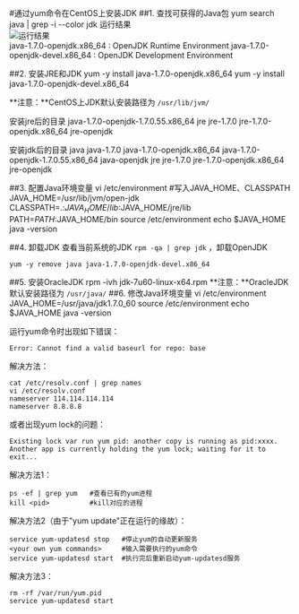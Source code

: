 #通过yum命令在CentOS上安装JDK
##1. 查找可获得的Java包
	yum search java | grep -i --color jdk
运行结果  
![运行结果](https://raw.githubusercontent.com/keqingrong/study-notes/master/linux/images/01.png)  
java-1.7.0-openjdk.x86_64 : OpenJDK Runtime Environment
java-1.7.0-openjdk-devel.x86_64 : OpenJDK Development Environment

##2. 安装JRE和JDK
    yum -y install java-1.7.0-openjdk.x86_64
    yum -y install java-1.7.0-openjdk-devel.x86_64

**注意：**CentOS上JDK默认安装路径为 `/usr/lib/jvm/`

安装jre后的目录
java-1.7.0-openjdk-1.7.0.55.x86_64
jre
jre-1.7.0
jre-1.7.0-openjdk.x86_64
jre-openjdk

安装jdk后的目录
java
java-1.7.0
java-1.7.0-openjdk.x86_64
java-1.7.0-openjdk-1.7.0.55.x86_64
java-openjdk
jre
jre-1.7.0
jre-1.7.0-openjdk.x86_64
jre-openjdk

##3. 配置Java环境变量
    vi /etc/environment
    #写入JAVA_HOME、CLASSPATH
    JAVA_HOME=/usr/lib/jvm/open-jdk
    CLASSPATH=.:$JAVA_HOME/lib:$JAVA_HOME/jre/lib
    PATH=$PATH:$JAVA_HOME/bin
    source /etc/environment
    echo $JAVA_HOME
    java -version

##4. 卸载JDK
查看当前系统的JDK `rpm -qa | grep jdk` ，卸载OpenJDK
    
    yum -y remove java java-1.7.0-openjdk-devel.x86_64

##5. 安装OracleJDK
    rpm -ivh jdk-7u60-linux-x64.rpm
**注意：**OracleJDK默认安装路径为 `/usr/java/`
##6. 修改Java环境变量
    vi /etc/environment
    JAVA_HOME=/usr/java/jdk1.7.0_60
    source /etc/environment
    echo $JAVA_HOME
    java -version

运行yum命令时出现如下错误：

    Error: Cannot find a valid baseurl for repo: base

解决方法：

    cat /etc/resolv.conf | grep names
    vi /etc/resolv.conf
    nameserver 114.114.114.114
    nameserver 8.8.8.8
    
或者出现yum lock的问题：

    Existing lock var run yum pid: another copy is running as pid:xxxx. 
    Another app is currently holding the yum lock; waiting for it to exit...
    
解决方法1：

    ps -ef | grep yum   #查看已有的yum进程
    kill <pid>          #kill对应的进程

解决方法2（由于"yum update"正在运行的缘故）：

    service yum-updatesd stop   #停止yum的自动更新服务
    <your own yum commands>     #输入需要执行的yum命令
    service yum-updatesd start  #执行完后重新启动yum-updatesd服务

解决方法3：

    rm -rf /var/run/yum.pid
    service yum-updatesd start
